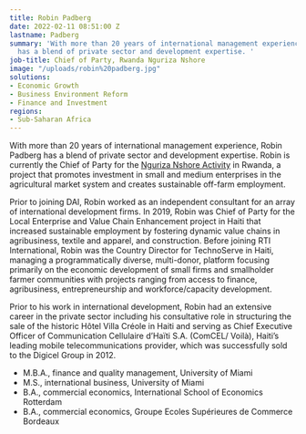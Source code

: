 ```yaml
---
title: Robin Padberg
date: 2022-02-11 08:51:00 Z
lastname: Padberg
summary: 'With more than 20 years of international management experience, Robin Padberg
  has a blend of private sector and development expertise. '
job-title: Chief of Party, Rwanda Nguriza Nshore
image: "/uploads/robin%20padberg.jpg"
solutions:
- Economic Growth
- Business Environment Reform
- Finance and Investment
regions:
- Sub-Saharan Africa
---
```


With more than 20 years of international management experience, Robin Padberg has a blend of private sector and development expertise. Robin is currently the Chief of Party for the [Nguriza Nshore Activity](https://www.dai.com/our-work/projects/rwanda-nguriza-nshore) in Rwanda, a project that promotes investment in small and medium enterprises in the agricultural market system and creates sustainable off-farm employment. 

Prior to joining DAI, Robin worked as an independent consultant for an array of international development firms. In 2019, Robin was Chief of Party for the Local Enterprise and Value Chain Enhancement project in Haiti that increased sustainable employment by fostering dynamic value chains in agribusiness, textile and apparel, and construction. Before joining RTI International, Robin was the Country Director for TechnoServe in Haiti, managing a programmatically diverse, multi-donor, platform focusing primarily on the economic development of small firms and smallholder farmer communities with projects ranging from access to finance, agribusiness, entrepreneurship and workforce/capacity development.
 
Prior to his work in international development, Robin had an extensive career in the private sector including his consultative role in structuring the sale of the historic Hôtel Villa Créole in Haiti and serving as Chief Executive Officer of Communication Cellulaire d’Haïti S.A. (ComCEL/ Voilà), Haiti’s leading mobile telecommunications provider, which was successfully sold to the Digicel Group in 2012. 
 
* M.B.A., finance and quality management, University of Miami
* M.S., international business, University of Miami
* B.A., commercial economics, International School of Economics Rotterdam
* B.A., commercial economics, Groupe Ecoles Supérieures de Commerce Bordeaux
